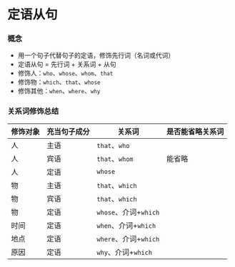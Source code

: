# 定语从句

### 概念

- 用一个句子代替句子的定语，修饰先行词（名词或代词）
- 定语从句 = 先行词 + 关系词 + 从句
- 修饰人：`who`、`whose`、`whom`、`that`
- 修饰物：`which`、`that`、`whose`
- 修饰其他：`when`、`where`、`why`

### 关系词修饰总结

修饰对象 | 充当句子成分 | 关系词 | 是否能省略关系词
---| --- | --- |---
人 | 主语 | `that`、`who` | 
人 | 宾语 | `that`、`whom` | 能省略
人 | 定语 | `whose` | 
物 | 主语 | `that`、`which` | 
物 | 宾语 | `that`、`which` | 
物 | 定语 | `whose`、介词+`which` | 
时间 | 定语 | `when`、介词+`which` | 
地点 | 定语 | `where`、介词+`which` | 
原因 | 定语 | `why`、介词+`which` | 


